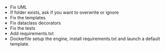 - Fix UML
- If folder exists, ask if you want to overwrite or ignore
- Fix the templates
- Fix dataclass decorators
- Fix the tests
- Add requirements.txt
- Dockerfile setup the engine, install requirements.txt and launch a default template.
